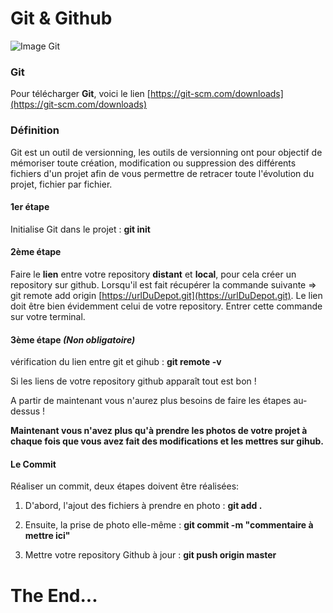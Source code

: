 # Git & Github

![Image Git](/assets/Pic/Image.jpg "Logos Git")

### Git

Pour télécharger **Git**, voici le lien [https://git-scm.com/downloads](https://git-scm.com/downloads)

### Définition 

Git est un outil de versionning, les outils de versionning ont pour objectif de mémoriser toute création, modification ou suppression des différents fichiers d'un projet afin de vous permettre de retracer toute l'évolution du projet, fichier par fichier. 

#### 1er étape

Initialise Git dans le projet : **git init**

#### 2ème étape

Faire le **lien** entre votre repository **distant** et **local**, pour cela créer un repository sur github. Lorsqu'il est fait récupérer la commande suivante => git remote add origin [https://urlDuDepot.git](https://urlDuDepot.git). Le lien doit être bien évidemment celui de votre repository. Entrer cette commande sur votre terminal.

#### 3ème étape *(Non obligatoire)*

vérification du lien entre git et gihub : **git remote -v**

Si les liens de votre repository github apparaît tout est bon !

A partir de maintenant vous n'aurez plus besoins de faire les étapes au-dessus !

**Maintenant vous n'avez plus qu'à prendre les photos de votre projet à chaque fois que vous avez fait des modifications et les mettres sur gihub.**

#### Le Commit

Réaliser un commit, deux étapes doivent être réalisées:

1. D'abord, l'ajout des fichiers à prendre en photo : **git add .**

2. Ensuite, la prise de photo elle-même : **git commit -m "commentaire à mettre ici"**

3. Mettre votre repository Github à jour : **git push origin master**

# The End...
